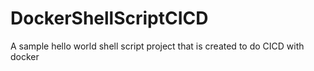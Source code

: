 # DockerShellScriptCICD
A sample hello world shell script project that is created to do CICD with docker
